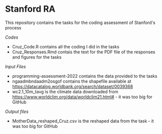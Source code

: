 # Stanford RA
This repository contains the tasks for the coding assessment of Stanford's process

*Codes*
- Cruz_Code.R contains all the coding I did in the tasks
- Cruz_Responses.Rmd contais the text for the PDF file of the responses and figures for the tasks

*Input Files*
- programming-assessment-2022 contains the data provided to the tasks
- ngaadmbndaadm2osgof contains the shapefile available at https://datacatalog.worldbank.org/search/dataset/0039368
- wc2.1_10m_tavg is the climate data downloaded from https://www.worldclim.org/data/worldclim21.html# - it was too big for GitHub

*Output files*
- MotherData_reshaped_Cruz.csv is the reshaped data from the task - it was too big for GitHub
